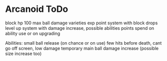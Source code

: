 Arcanoid ToDo
========
block hp 100 max
ball damage varieties
exp point system with block drops
level up system with damage increase, possible abilities
points spend on ability use or on upgrading


Abilities:
small ball release (on chance or on use) few hits before death, cant go off screen, low damage
temporary main ball damage increase (possible size increase too)
